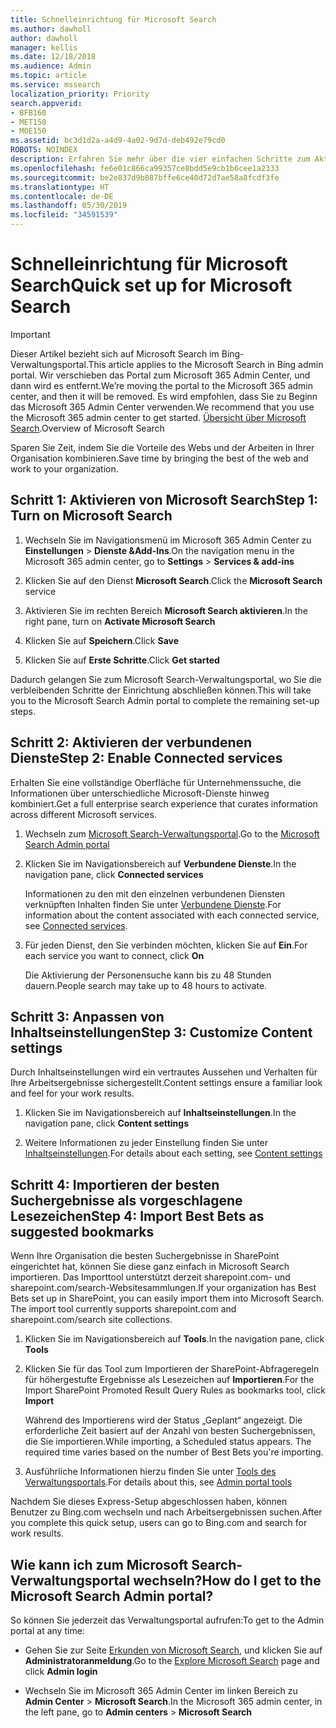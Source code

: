```yaml
---
title: Schnelleinrichtung für Microsoft Search
ms.author: dawholl
author: dawholl
manager: kellis
ms.date: 12/18/2018
ms.audience: Admin
ms.topic: article
ms.service: mssearch
localization_priority: Priority
search.appverid:
- BFB160
- MET150
- MOE150
ms.assetid: bc3d1d2a-a4d9-4a02-9d7d-deb492e79cd0
ROBOTS: NOINDEX
description: Erfahren Sie mehr über die vier einfachen Schritte zum Aktivieren und Verwenden von Microsoft Search.
ms.openlocfilehash: fe6e01c866ca99357ce8bdd5e9cb1b6cee1a2333
ms.sourcegitcommit: be2e837d9b087bffe6ce40d72d7ae58a8fcdf3fe
ms.translationtype: HT
ms.contentlocale: de-DE
ms.lasthandoff: 05/30/2019
ms.locfileid: "34591539"
---
```

# <a name="quick-set-up-for-microsoft-search"></a><span data-ttu-id="338ae-103">Schnelleinrichtung für Microsoft Search</span><span class="sxs-lookup"><span data-stu-id="338ae-103">Quick set up for Microsoft Search</span></span>

> [!IMPORTANT]
> <span data-ttu-id="338ae-104">Dieser Artikel bezieht sich auf Microsoft Search im Bing-Verwaltungsportal.</span><span class="sxs-lookup"><span data-stu-id="338ae-104">This article applies to the Microsoft Search in Bing admin portal.</span></span> <span data-ttu-id="338ae-105">Wir verschieben das Portal zum Microsoft 365 Admin Center, und dann wird es entfernt.</span><span class="sxs-lookup"><span data-stu-id="338ae-105">We’re moving the portal to the Microsoft 365 admin center, and then it will be removed.</span></span> <span data-ttu-id="338ae-106">Es wird empfohlen, dass Sie zu Beginn das Microsoft 365 Admin Center verwenden.</span><span class="sxs-lookup"><span data-stu-id="338ae-106">We recommend that you use the Microsoft 365 admin center to get started.</span></span> <span data-ttu-id="338ae-107">[Übersicht über Microsoft Search](overview-microsoft-search.md).</span><span class="sxs-lookup"><span data-stu-id="338ae-107">Overview of Microsoft Search</span></span>
    
<span data-ttu-id="338ae-108">Sparen Sie Zeit, indem Sie die Vorteile des Webs und der Arbeiten in Ihrer Organisation kombinieren.</span><span class="sxs-lookup"><span data-stu-id="338ae-108">Save time by bringing the best of the web and work to your organization.</span></span>
  
## <a name="step-1-turn-on-microsoft-search"></a><span data-ttu-id="338ae-109">Schritt 1: Aktivieren von Microsoft Search</span><span class="sxs-lookup"><span data-stu-id="338ae-109">Step 1: Turn on Microsoft Search</span></span>

1. <span data-ttu-id="338ae-110">Wechseln Sie im Navigationsmenü im Microsoft 365 Admin Center zu **Einstellungen** \> **Dienste &amp;Add-Ins**.</span><span class="sxs-lookup"><span data-stu-id="338ae-110">On the navigation menu in the Microsoft 365 admin center, go to **Settings** \> **Services &amp; add-ins**</span></span>
    
2. <span data-ttu-id="338ae-111">Klicken Sie auf den Dienst **Microsoft Search**.</span><span class="sxs-lookup"><span data-stu-id="338ae-111">Click the **Microsoft Search** service</span></span> 
    
3. <span data-ttu-id="338ae-112">Aktivieren Sie im rechten Bereich **Microsoft Search aktivieren**.</span><span class="sxs-lookup"><span data-stu-id="338ae-112">In the right pane, turn on **Activate Microsoft Search**</span></span>
    
4. <span data-ttu-id="338ae-113">Klicken Sie auf **Speichern**.</span><span class="sxs-lookup"><span data-stu-id="338ae-113">Click **Save**</span></span>
    
5. <span data-ttu-id="338ae-114">Klicken Sie auf **Erste Schritte**.</span><span class="sxs-lookup"><span data-stu-id="338ae-114">Click **Get started**</span></span>
  
<span data-ttu-id="338ae-115">Dadurch gelangen Sie zum Microsoft Search-Verwaltungsportal, wo Sie die verbleibenden Schritte der Einrichtung abschließen können.</span><span class="sxs-lookup"><span data-stu-id="338ae-115">This will take you to the Microsoft Search Admin portal to complete the remaining set-up steps.</span></span>
    
## <a name="step-2-enable-connected-services"></a><span data-ttu-id="338ae-116">Schritt 2: Aktivieren der verbundenen Dienste</span><span class="sxs-lookup"><span data-stu-id="338ae-116">Step 2: Enable Connected services</span></span>

<span data-ttu-id="338ae-117">Erhalten Sie eine vollständige Oberfläche für Unternehmenssuche, die Informationen über unterschiedliche Microsoft-Dienste hinweg kombiniert.</span><span class="sxs-lookup"><span data-stu-id="338ae-117">Get a full enterprise search experience that curates information across different Microsoft services.</span></span>
  
1. <span data-ttu-id="338ae-118">Wechseln zum [Microsoft Search-Verwaltungsportal](https://www.bingforbusiness.com/admin).</span><span class="sxs-lookup"><span data-stu-id="338ae-118">Go to the [Microsoft Search Admin portal](https://www.bingforbusiness.com/admin)</span></span>
    
2. <span data-ttu-id="338ae-119">Klicken Sie im Navigationsbereich auf **Verbundene Dienste**.</span><span class="sxs-lookup"><span data-stu-id="338ae-119">In the navigation pane, click **Connected services**</span></span>
    
    <span data-ttu-id="338ae-120">Informationen zu den mit den einzelnen verbundenen Diensten verknüpften Inhalten finden Sie unter [Verbundene Dienste](connected-services.md).</span><span class="sxs-lookup"><span data-stu-id="338ae-120">For information about the content associated with each connected service, see [Connected services](connected-services.md).</span></span>
    
3. <span data-ttu-id="338ae-121">Für jeden Dienst, den Sie verbinden möchten, klicken Sie auf **Ein**.</span><span class="sxs-lookup"><span data-stu-id="338ae-121">For each service you want to connect, click **On**</span></span>
    
    <span data-ttu-id="338ae-122">Die Aktivierung der Personensuche kann bis zu 48 Stunden dauern.</span><span class="sxs-lookup"><span data-stu-id="338ae-122">People search may take up to 48 hours to activate.</span></span>
    
## <a name="step-3-customize-content-settings"></a><span data-ttu-id="338ae-123">Schritt 3: Anpassen von Inhaltseinstellungen</span><span class="sxs-lookup"><span data-stu-id="338ae-123">Step 3: Customize Content settings</span></span>

<span data-ttu-id="338ae-124">Durch Inhaltseinstellungen wird ein vertrautes Aussehen und Verhalten für Ihre Arbeitsergebnisse sichergestellt.</span><span class="sxs-lookup"><span data-stu-id="338ae-124">Content settings ensure a familiar look and feel for your work results.</span></span> 
  
1. <span data-ttu-id="338ae-125">Klicken Sie im Navigationsbereich auf **Inhaltseinstellungen**.</span><span class="sxs-lookup"><span data-stu-id="338ae-125">In the navigation pane, click **Content settings**</span></span>
    
2. <span data-ttu-id="338ae-126">Weitere Informationen zu jeder Einstellung finden Sie unter [Inhaltseinstellungen](content-settings.md).</span><span class="sxs-lookup"><span data-stu-id="338ae-126">For details about each setting, see [Content settings](content-settings.md)</span></span>
    
## <a name="step-4-import-best-bets-as-suggested-bookmarks"></a><span data-ttu-id="338ae-127">Schritt 4: Importieren der besten Suchergebnisse als vorgeschlagene Lesezeichen</span><span class="sxs-lookup"><span data-stu-id="338ae-127">Step 4: Import Best Bets as suggested bookmarks</span></span>

<span data-ttu-id="338ae-p102">Wenn Ihre Organisation die besten Suchergebnisse in SharePoint eingerichtet hat, können Sie diese ganz einfach in Microsoft Search importieren. Das Importtool unterstützt derzeit sharepoint.com- und sharepoint.com/search-Websitesammlungen.</span><span class="sxs-lookup"><span data-stu-id="338ae-p102">If your organization has Best Bets set up in SharePoint, you can easily import them into Microsoft Search. The import tool currently supports sharepoint.com and sharepoint.com/search site collections.</span></span> 
  
1. <span data-ttu-id="338ae-130">Klicken Sie im Navigationsbereich auf **Tools**.</span><span class="sxs-lookup"><span data-stu-id="338ae-130">In the navigation pane, click **Tools**</span></span>
    
2. <span data-ttu-id="338ae-131">Klicken Sie für das Tool zum Importieren der SharePoint-Abfrageregeln für höhergestufte Ergebnisse als Lesezeichen auf **Importieren**.</span><span class="sxs-lookup"><span data-stu-id="338ae-131">For the Import SharePoint Promoted Result Query Rules as bookmarks tool, click **Import**</span></span>
    
    <span data-ttu-id="338ae-p103">Während des Importierens wird der Status „Geplant“ angezeigt. Die erforderliche Zeit basiert auf der Anzahl von besten Suchergebnissen, die Sie importieren.</span><span class="sxs-lookup"><span data-stu-id="338ae-p103">While importing, a Scheduled status appears. The required time varies based on the number of Best Bets you're importing.</span></span>
    
3. <span data-ttu-id="338ae-134">Ausführliche Informationen hierzu finden Sie unter [Tools des Verwaltungsportals](admin-portal-tools.md).</span><span class="sxs-lookup"><span data-stu-id="338ae-134">For details about this, see [Admin portal tools](admin-portal-tools.md)</span></span>
    
<span data-ttu-id="338ae-135">Nachdem Sie dieses Express-Setup abgeschlossen haben, können Benutzer zu Bing.com wechseln und nach Arbeitsergebnissen suchen.</span><span class="sxs-lookup"><span data-stu-id="338ae-135">After you complete this quick setup, users can go to Bing.com and search for work results.</span></span> 
  
## <a name="how-do-i-get-to-the-microsoft-search-admin-portal"></a><span data-ttu-id="338ae-136">Wie kann ich zum Microsoft Search-Verwaltungsportal wechseln?</span><span class="sxs-lookup"><span data-stu-id="338ae-136">How do I get to the Microsoft Search Admin portal?</span></span>

<span data-ttu-id="338ae-137">So können Sie jederzeit das Verwaltungsportal aufrufen:</span><span class="sxs-lookup"><span data-stu-id="338ae-137">To get to the Admin portal at any time:</span></span>
  
- <span data-ttu-id="338ae-138">Gehen Sie zur Seite [Erkunden von Microsoft Search](https://www.bing.com/business/explore), und klicken Sie auf **Administratoranmeldung**.</span><span class="sxs-lookup"><span data-stu-id="338ae-138">Go to the [Explore Microsoft Search](https://www.bing.com/business/explore) page and click **Admin login**</span></span>
    
- <span data-ttu-id="338ae-139">Wechseln Sie im Microsoft 365 Admin Center im linken Bereich zu **Admin Center** \> **Microsoft Search**.</span><span class="sxs-lookup"><span data-stu-id="338ae-139">In the Microsoft 365 admin center, in the left pane, go to **Admin centers** \> **Microsoft Search**</span></span>

  

